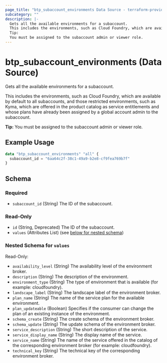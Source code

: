 ```yaml
---
page_title: "btp_subaccount_environments Data Source - terraform-provider-btp"
subcategory: ""
description: |-
  Gets all the available environments for a subaccount.
  This includes the environments, such as Cloud Foundry, which are available by default to all subaccounts, and those restricted environments, such as Kyma, which are offered in the product catalog as service entitlements and whose plans have already been assigned by a global account admin to the subaccount.
  Tip:
  You must be assigned to the subaccount admin or viewer role.
---
```


# btp_subaccount_environments (Data Source)

Gets all the available environments for a subaccount.

This includes the environments, such as Cloud Foundry, which are available by default to all subaccounts, and those restricted environments, such as Kyma, which are offered in the product catalog as service entitlements and whose plans have already been assigned by a global account admin to the subaccount.

__Tip:__
You must be assigned to the subaccount admin or viewer role.

## Example Usage

```terraform
data "btp_subaccount_environments" "all" {
  subaccount_id = "6aa64c2f-38c1-49a9-b2e8-cf9fea769b7f"
}
```

<!-- schema generated by tfplugindocs -->
## Schema

### Required

- `subaccount_id` (String) The ID of the subaccount.

### Read-Only

- `id` (String, Deprecated) The ID of the subaccount.
- `values` (Attributes List) (see [below for nested schema](#nestedatt--values))

<a id="nestedatt--values"></a>
### Nested Schema for `values`

Read-Only:

- `availability_level` (String) The availability level of the environment broker.
- `description` (String) The description of the environment.
- `environment_type` (String) The type of environment that is available (for example: cloudfoundry).
- `landscape_label` (String) The landscape label of the environment broker.
- `plan_name` (String) The name of the service plan for the available environment.
- `plan_updateable` (Boolean) Specifies if the consumer can change the plan of an existing instance of the environment.
- `schema_create` (String) The create schema of the environment broker.
- `schema_update` (String) The update schema of the environment broker.
- `service_description` (String) The short description of the service.
- `service_display_name` (String) The display name of the service.
- `service_name` (String) The name of the service offered in the catalog of the corresponding environment broker (for example: cloudfoundry).
- `technical_key` (String) The technical key of the corresponding environment broker.